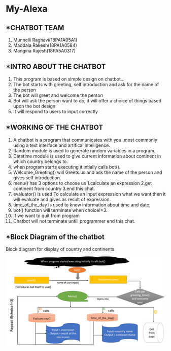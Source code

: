 # My-Alexa

##  *CHATBOT TEAM

1. Munnelli Raghavi(18PA1A05A1)
2. Maddala Rakesh(18PA1A0584)
3. Mangina Rajesh(18PA5A0317)


##  *INTRO ABOUT THE CHATBOT

1. This program is based on simple design on chatbot...
2. The bot starts with greeting, self introduction and ask for the name of the person
3. The bot will greet and welcome the person
4. Bot will ask the person want to do, it will offer a choice of things based upon the bot design
5. It will respond to users to input correctly


## *WORKING OF THE CHATBOT

1. A chatbot is a program that communicates with you ,most commonly using a text interface and artifical intelligence.
2. Random module is used to generate random variables in a program.
3. Datetime module is used to give current information about continent in which country belongs to.
4. when program starts executing it intially calls bot().
5. Welcome_Greeting() will Greets us and ask the name of the person and gives self introduction.
6. menu() has 3 options to choose us 1.calculate an expression 2.get continent from country 3.end this chat.
7. evaluator() is used To calculate an input expression what we want,then it will evaluate and gives as result of expression.
8. time_of_the_day is used to know information about time and date.
9. bot() function will terminate when choice!=3.
10. If we want to quit from program
11. Chatbot will not terminate untill programmer end this chat.

## *Block Diagram of the chatbot

Block diagram for display of country and continents

![block diagram](https://github.com/raghavi55555/My-Alexa/blob/main/Screenshot%20(300).png)

